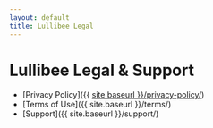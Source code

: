 ```yaml
---
layout: default
title: Lullibee Legal
---
```


# Lullibee Legal & Support

- [Privacy Policy]({{ [site.baseurl }}/privacy-policy/](https://longstridethegreat.github.io/lullibee-legal/privacy-policy))
- [Terms of Use]({{ site.baseurl }}/terms/)
- [Support]({{ site.baseurl }}/support/)
